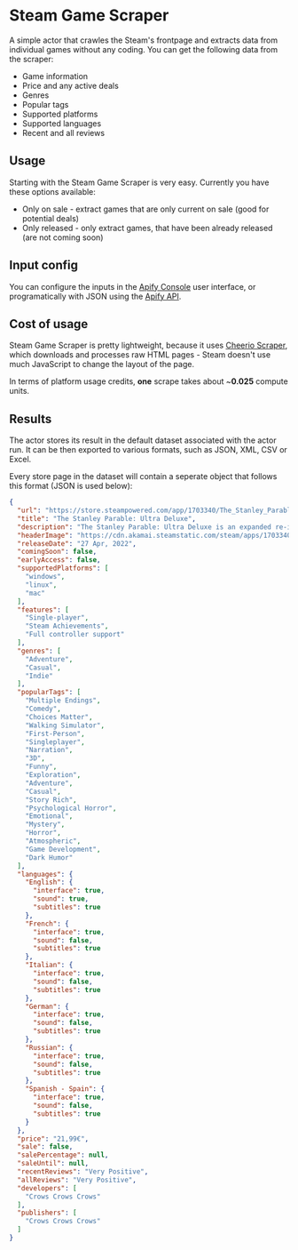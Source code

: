 # Steam Game Scraper

<!-- Get data from Steam games scraped from the front page of the Steam marketplace.
Extract game name, description, release date, platforms, features, genres, any current deals and prices, etc..
Download your data as a HTML table, JSON, CSV, Excel, XML. -->

A simple actor that crawles the Steam's frontpage and extracts data from individual games without any coding.
You can get the following data from the scraper:

* Game information
* Price and any active deals
* Genres
* Popular tags
* Supported platforms
* Supported languages
* Recent and all reviews

## Usage

Starting with the Steam Game Scraper is very easy. Currently you have these options available:

* Only on sale - extract games that are only current on sale (good for potential deals)
* Only released - only extract games, that have been already released (are not coming soon)

## Input config

You can configure the inputs in the [Apify Console](https://console.apify.com/) user interface, or programatically with JSON using the [Apify API](https://apify.com/docs/api/v2#/reference/actors/run-collection/run-actor).

## Cost of usage

Steam Game Scraper is pretty lightweight, because it uses [Cheerio Scraper](https://apify.com/apify/cheerio-scraper), which downloads and processes raw HTML pages - Steam doesn't use much JavaScript to change the layout of the page.

In terms of platform usage credits, **one** scrape takes about ~**0.025** compute units.

## Results

The actor stores its result in the default dataset associated with the actor run. It can be then exported to various formats, such as JSON, XML, CSV or Excel.

Every store page in the dataset will contain a seperate object that follows this format (JSON is used below):

```json
{
  "url": "https://store.steampowered.com/app/1703340/The_Stanley_Parable_Ultra_Deluxe/?snr=1_4_4__145",
  "title": "The Stanley Parable: Ultra Deluxe",
  "description": "The Stanley Parable: Ultra Deluxe is an expanded re-imagining of 2013's The Stanley Parable. You will play as Stanley, and you will not play as Stanley. You will make a choice, and you will become powerless. You are not here to win. The Stanley Parable is a game that plays you.",
  "headerImage": "https://cdn.akamai.steamstatic.com/steam/apps/1703340/header.jpg?t=1652303715",
  "releaseDate": "27 Apr, 2022",
  "comingSoon": false,
  "earlyAccess": false,
  "supportedPlatforms": [
    "windows",
    "linux",
    "mac"
  ],
  "features": [
    "Single-player",
    "Steam Achievements",
    "Full controller support"
  ],
  "genres": [
    "Adventure",
    "Casual",
    "Indie"
  ],
  "popularTags": [
    "Multiple Endings",
    "Comedy",
    "Choices Matter",
    "Walking Simulator",
    "First-Person",
    "Singleplayer",
    "Narration",
    "3D",
    "Funny",
    "Exploration",
    "Adventure",
    "Casual",
    "Story Rich",
    "Psychological Horror",
    "Emotional",
    "Mystery",
    "Horror",
    "Atmospheric",
    "Game Development",
    "Dark Humor"
  ],
  "languages": {
    "English": {
      "interface": true,
      "sound": true,
      "subtitles": true
    },
    "French": {
      "interface": true,
      "sound": false,
      "subtitles": true
    },
    "Italian": {
      "interface": true,
      "sound": false,
      "subtitles": true
    },
    "German": {
      "interface": true,
      "sound": false,
      "subtitles": true
    },
    "Russian": {
      "interface": true,
      "sound": false,
      "subtitles": true
    },
    "Spanish - Spain": {
      "interface": true,
      "sound": false,
      "subtitles": true
    }
  },
  "price": "21,99€",
  "sale": false,
  "salePercentage": null,
  "saleUntil": null,
  "recentReviews": "Very Positive",
  "allReviews": "Very Positive",
  "developers": [
    "Crows Crows Crows"
  ],
  "publishers": [
    "Crows Crows Crows"
  ]
}
```